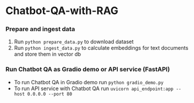 # Chatbot-QA-with-RAG
### Prepare and ingest data
1. Run `python prepare_data.py` to download dataset
2. Run `python ingest_data.py` to calculate embeddings for text documents and store them in vector db
### Run Chatbot QA as Gradio demo or API service (FastAPI)
- To run Chatbot QA in Gradio demo run `python gradio_demo.py`
- To run API service with Chatbot QA run `uvicorn api_endpoint:app --host 0.0.0.0 --port 80`
